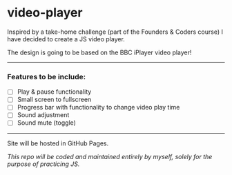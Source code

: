 # video-player

Inspired by a take-home challenge (part of the Founders & Coders course) I have decided to create a JS video player.

The design is going to be based on the BBC iPlayer video player!

---

### Features to be include:

- [ ] Play & pause functionality
- [ ] Small screen to fullscreen
- [ ] Progress bar with functionality to change video play time
- [ ] Sound adjustment
- [ ] Sound mute (toggle)

--- 

Site will be hosted in GitHub Pages.

*This repo will be coded and maintained entirely by myself, solely for the purpose of practicing JS.*
